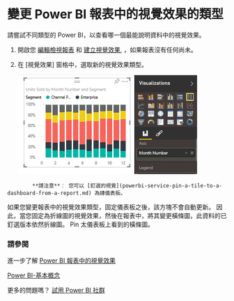 <properties
   pageTitle="變更 Power BI 報表中的視覺效果的類型"
   description="變更 Power BI 報表中的視覺效果的類型"
   services="powerbi"
   documentationCenter=""
   authors="mihart"
   manager="mblythe"
   backup=""
   editor=""
   tags=""
   qualityFocus="no"
   qualityDate=""/>

<tags
   ms.service="powerbi"
   ms.devlang="NA"
   ms.topic="article"
   ms.tgt_pltfrm="NA"
   ms.workload="powerbi"
   ms.date="10/08/2016"
   ms.author="mihart"/>

# 變更 Power BI 報表中的視覺效果的類型

請嘗試不同類型的 Power BI，以查看哪一個最能說明資料中的視覺效果。 

1.  開啟您 [編輯檢視報表](powerbi-service-go-from-reading-view-to-editing-view.md) 和 [建立視覺效果](powerbi-service-add-visualizations-to-a-report-i.md), ，如果報表沒有任何尚未。

2.  在 [視覺效果] 窗格中，選取新的視覺效果類型。  

    ![](media/powerbi-service-change-the-type-of-visualization-in-a-report/changeviz.gif)

>
            **請注意**︰ 您可以 [釘選的視覺](powerbi-service-pin-a-tile-to-a-dashboard-from-a-report.md) 為磚儀表板。

如果您變更報表中的視覺效果類型，固定儀表板之後，該方塊不會自動更新。 因此，當您固定為折線圖的視覺效果，然後在報表中，將其變更橫條圖，此資料的已釘選版本依然折線圖。 Pin 太儀表板上看到的橫條圖。




###  請參閱

進一步了解 [Power BI 報表中的視覺效果](powerbi-service-visualizations-for-reports.md)

[Power BI-基本概念](powerbi-service-basic-concepts.md)

更多的問題嗎？ [試用 Power BI 社群](http://community.powerbi.com/)
